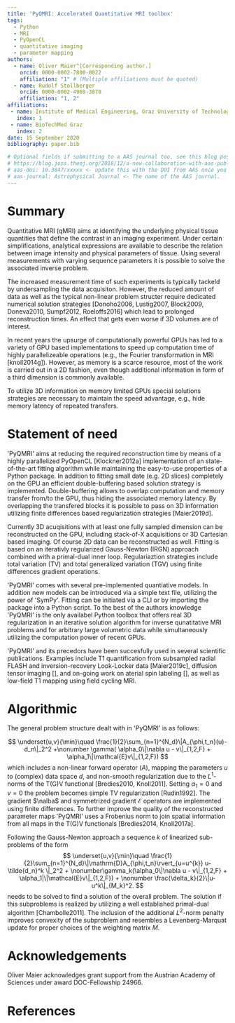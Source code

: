 ```yaml
---
title: 'PyQMRI: Accelerated Quantitative MRI toolbox'
tags:
  - Python
  - MRI
  - PyOpenCL
  - quantitative imaging
  - parameter mapping
authors:
  - name: Oliver Maier^[Corresponding author.]
    orcid: 0000-0002-7800-0022
    affiliation: "1" # (Multiple affiliations must be quoted)
  - name: Rudolf Stollberger
    orcid: 0000-0002-4969-3878
    affiliation: "1, 2"
affiliations:
 - name: Institute of Medical Engineering, Graz University of Technology, Graz, Austria
   index: 1
 - name: BioTechMed Graz
   index: 2
date: 15 September 2020
bibliography: paper.bib

# Optional fields if submitting to a AAS journal too, see this blog post:
# https://blog.joss.theoj.org/2018/12/a-new-collaboration-with-aas-publishing
# aas-doi: 10.3847/xxxxx <- update this with the DOI from AAS once you know it.
# aas-journal: Astrophysical Journal <- The name of the AAS journal.
---
```


# Summary

Quantitative MRI (qMRI) aims at identifying the underlying physical tissue quantities 
that define the contrast in an imaging experiment. Under certain simplifications,
analytical expressions are available to describe the relation between image
intensity and physical parameters of tissue. Using several measurements with 
varying sequence parameters it is possible to solve the associated inverse problem.

The increased measurement time of such experiments is typically tackeld by 
undersampling the data acquisiton. However, the reduced amount of data as well 
as the typical non-linear problem structer require dedicated numerical solution strategies [Donoho2006, Lustig2007, Block2009, Doneva2010, Sumpf2012, Roeloffs2016]
which lead to prolonged reconstruction times. An effect that gets even worse if 3D volumes are of interest. 

In recent years the upsurge of computationally powerful GPUs has led to a variety of
GPU based implementations to speed up computation time of highly parallelizeable operations 
(e.g., the Fourier transformation in MRI [knoll2014g]). However, as memory is
a scarce resource, most of the work is carried out in a 2D fashion, even though
additional information in form of a third dimension is commonly available.

To utilize 3D information on memory limited GPUs special solutions strategies are 
necessary to maintain the speed advantage, e.g., hide memory latency of repeated transfers.

# Statement of need 

'PyQMRI' aims at reducing the required reconstruction time by means of a
highly parallelized PyOpenCL [Klockner2012a] implementation of an state-of-the-art fitting algorithm 
while maintaining the easy-to-use properties of a Python package.
In addition to fitting small date (e.g. 2D slices) completely on the GPU an efficient
double-buffering based solution strategy is implemented. Double-buffering 
allows to overlap computation and memory transfer from/to the GPU, thus
hiding the associated memory latency. By overlapping the transfered blocks
it is possible to pass on 3D information utilizing finite differences based
regularization strategies [Maier2019d]. 

Currently 3D acuqisitions with at least one fully sampled dimension can
be reconstructed on the GPU, including stack-of-X acquisitions or 3D Cartesian
based imaging. Of course 2D data can be reconstructed as well. Fitting is based
on an iterativly regularized Gauss-Newton (IRGN) approach combined with 
a primal-dual inner loop. Regulariaztion strategies include total variation (TV)
and total generalized variation (TGV) using finite differences gradient operations.

'PyQMRI' comes with several pre-implemented quantiative models. In addition
new models can be introduced via a simple text file, utilizing the power
of 'SymPy'. Fitting can be initiated via a CLI or by importing the package
into a Python script. To the best of the authors knowledge 'PyQMRI'
is the only availabel Python toolbox that offers real 3D regularization 
in an iterative solution algorithm for inverse qunatitative MRI problems
and for arbitrary large volumetric data while simultaneously utilizing the computation
power of recent GPUs.

'PyQMRI' and its precedors have been succesfully used in several scientific
publications. Examples include T1 quantification from subsampled radial FLASH 
and inversion-recovery Look-Locker data [Maier2019c], diffusion tensor imaging [], 
and on-going work on aterial spin labeling [], as well as low-field T1 mapping using field cycling MRI. 

# Algorithmic
The general problem structure dealt with in 'PyQMRI' is as follows:

$$
\underset{u,v}{\min}\quad 
\frac{1}{2}\sum_{n=1}^{N_d}\|A_{\phi,t_n}(u)-d_n\|_2^2 
+\nonumber \gamma( \alpha_0\|\nabla u - v\|_{1,2,F} + 
\alpha_1\|\mathcal{E}v\|_{1,2,F})
$$
which includes a non-linear forward operator ($A$), mapping the parameters $u$ to (complex) data space $d$, and non-smooth regularization due to 
the $L^1$-norms of the T(G)V functional [Bredies2010, Knoll2011]. Setting $\alpha_1=0$ and $v=0$ the problem
becomes simple TV regularization [Rudin1992]. The gradient $\nalba$ and symmetrized gradient $\mathcal{E}$ operators are implemented using finite differences.
To further improve the quality of the reconstructed parameter maps 'PyQMRI' uses a Frobenius norm to join spatial
information from all maps in the T(G)V functionals [Bredies2014, Knoll2017a].

Following the Gauss-Newton approach a sequence $k$ of linearized sub-problems of the form
$$
\underset{u,v}{\min}\quad 
\frac{1}{2}\sum_{n=1}^{N_d}\|\mathrm{D}A_{\phi,t_n}\rvert_{u=u^{k}} u-\tilde{d_n}^k
\|_2^2 + \nonumber\gamma_k(\alpha_0\|\nabla u - v\|_{1,2,F} + \alpha_1|\|\mathcal{E}v\|_{1,2,F}) +
\nonumber \frac{\delta_k}{2}\|u-u^k\|_{M_k}^2.
$$
needs to be solved to find a solution of the overall problem. The solution if this subproblems is realized by utilizing a well established primal-dual algorithm [Chambolle2011]. 
The inclusion of the additional $L^2$-norm penalty improves convexity of the subproblem and resembles a Levenberg-Marquat update for proper choices of the weighting matrix $M$.


# Acknowledgements

Oliver Maier acknowledges grant support from the Austrian Academy of Sciences under award DOC-Fellowship 24966.

# References
